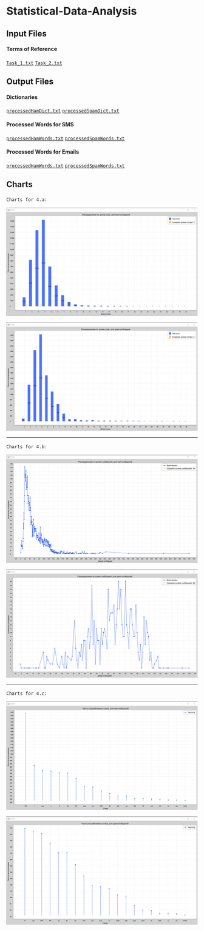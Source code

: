 # Statistical-Data-Analysis

## Input Files

#### Terms of Reference
[`Task_1.txt`](https://github.com/SValentyn/Statistical-Data-Analysis/blob/master/Task_1.pdf)
[`Task_2.txt`](https://github.com/SValentyn/Statistical-Data-Analysis/blob/master/Task_2.pdf)

## Output Files

#### Dictionaries
[`processedHamDict.txt`](https://github.com/SValentyn/Statistical-Data-Analysis/blob/master/output/processedHamDict.txt)
[`processedSpamDict.txt`](https://github.com/SValentyn/Statistical-Data-Analysis/blob/master/output/processedSpamDict.txt)
#### Processed Words for SMS
[`processedHamWords.txt`](https://github.com/SValentyn/Statistical-Data-Analysis/blob/master/output/sms/processedHamWords.txt)
[`processedSpamWords.txt`](https://github.com/SValentyn/Statistical-Data-Analysis/blob/master/output/sms/processedSpamWords.txt)
#### Processed Words for Emails
[`processedHamWords.txt`](https://github.com/SValentyn/Statistical-Data-Analysis/blob/master/output/email/processedHamWords.txt)
[`processedSpamWords.txt`](https://github.com/SValentyn/Statistical-Data-Analysis/blob/master/output/email/processedSpamWords.txt)

## Charts

`Charts for 4.a:`  
<p align="center">
  <img src="https://github.com/SValentyn/Statistical-Data-Analysis/blob/master/output/img/1.png" alt="">
</p>

<p align="center">
  <img src="https://github.com/SValentyn/Statistical-Data-Analysis/blob/master/output/img/2.png" alt="">
</p>

---

`Charts for 4.b:`  
<p align="center">
  <img src="https://github.com/SValentyn/Statistical-Data-Analysis/blob/master/output/img/3.png" alt="">
</p>

<p align="center">
  <img src="https://github.com/SValentyn/Statistical-Data-Analysis/blob/master/output/img/4.png" alt="">
</p>

---

`Charts for 4.c:`  
<p align="center">
  <img src="https://github.com/SValentyn/Statistical-Data-Analysis/blob/master/output/img/5.png" alt="">
</p>

<p align="center">
  <img src="https://github.com/SValentyn/Statistical-Data-Analysis/blob/master/output/img/6.png" alt="">
</p>

